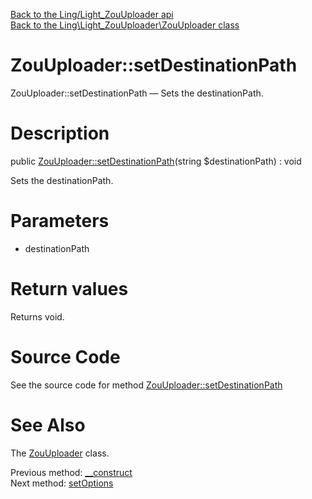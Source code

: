 [Back to the Ling/Light_ZouUploader api](https://github.com/lingtalfi/Light_ZouUploader/blob/master/doc/api/Ling/Light_ZouUploader.md)<br>
[Back to the Ling\Light_ZouUploader\ZouUploader class](https://github.com/lingtalfi/Light_ZouUploader/blob/master/doc/api/Ling/Light_ZouUploader/ZouUploader.md)


ZouUploader::setDestinationPath
================



ZouUploader::setDestinationPath — Sets the destinationPath.




Description
================


public [ZouUploader::setDestinationPath](https://github.com/lingtalfi/Light_ZouUploader/blob/master/doc/api/Ling/Light_ZouUploader/ZouUploader/setDestinationPath.md)(string $destinationPath) : void




Sets the destinationPath.




Parameters
================


- destinationPath

    


Return values
================

Returns void.








Source Code
===========
See the source code for method [ZouUploader::setDestinationPath](https://github.com/lingtalfi/Light_ZouUploader/blob/master/ZouUploader.php#L50-L53)


See Also
================

The [ZouUploader](https://github.com/lingtalfi/Light_ZouUploader/blob/master/doc/api/Ling/Light_ZouUploader/ZouUploader.md) class.

Previous method: [__construct](https://github.com/lingtalfi/Light_ZouUploader/blob/master/doc/api/Ling/Light_ZouUploader/ZouUploader/__construct.md)<br>Next method: [setOptions](https://github.com/lingtalfi/Light_ZouUploader/blob/master/doc/api/Ling/Light_ZouUploader/ZouUploader/setOptions.md)<br>

